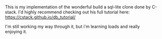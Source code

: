 This is my implementation of the wonderful build a sql-lite clone done by C-stack.
I'd highly recommend checking out his full tutorial here: https://cstack.github.io/db_tutorial/

I'm still working my way through it, but i'm learning loads and really enjoying it.
